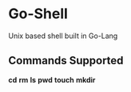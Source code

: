 # Go-Shell
Unix based shell built in Go-Lang

## Commands Supported

  <b>cd</b>
  <b>rm</b>
  <b>ls</b>
  <b>pwd</b>
  <b>touch</b>
  <b>mkdir </b>

